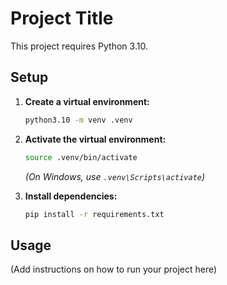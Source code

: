 # Project Title

This project requires Python 3.10.

## Setup

1.  **Create a virtual environment:**

    ```bash
    python3.10 -m venv .venv
    ```

2.  **Activate the virtual environment:**

    ```bash
    source .venv/bin/activate
    ```
    *(On Windows, use `.venv\Scripts\activate`)*

3.  **Install dependencies:**

    ```bash
    pip install -r requirements.txt
    ```

## Usage

(Add instructions on how to run your project here)
